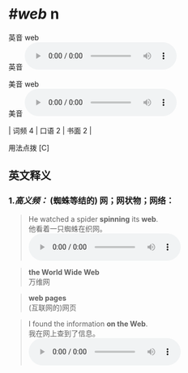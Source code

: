 # ***\#web*** n
英音 web  
英音
<audio src="./media/web-B.aac" controls="controls"></audio>

美音 web  
美音
<audio src="./media/web.aac" controls="controls"></audio>



| 词频 4 | 口语 2 | 书面 2 |  

用法点拨  [C]

英文释义
---
### 1.*高义频：* **(蜘蛛等结的) 网；网状物；网络：**  

 > He watched a spider **spinning** its **web**.  
 > 他看着一只蜘蛛在织网。    
<audio src="./media/1-web.aac" controls="controls"></audio>

 > **the World Wide Web**  
 > 万维网    

 > **web pages**  
 > (互联网的)网页    

 > I found the information **on the Web**.  
 > 我在网上查到了信息。    
<audio src="./media/2-web.aac" controls="controls"></audio>


